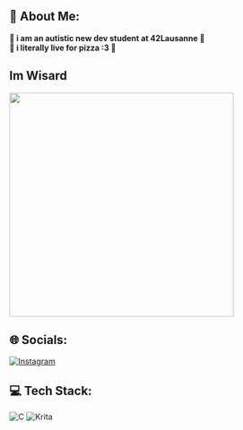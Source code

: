 ## 💫 About Me:
**💜 i am an autistic new dev student at 42Lausanne 💜**  
**🍕 i literally live for pizza :3 🍕**

## Im Wisard
<img src="https://media1.tenor.com/m/DwiFL0y9Vn4AAAAd/wizard-wizard-cat.gif" width="400">

## 🌐 Socials:
[![Instagram](https://img.shields.io/badge/Instagram-%23E4405F.svg?logo=Instagram&logoColor=white)](https://instagram.com/aless.pscp) 

## 💻 Tech Stack:
![C](https://img.shields.io/badge/c-%2300599C.svg?style=for-the-badge&logo=c&logoColor=white) ![Krita](https://img.shields.io/badge/Krita-203759?style=for-the-badge&logo=krita&logoColor=EEF37B)

